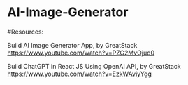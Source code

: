 # AI-Image-Generator

#Resources:

Build AI Image Generator App, by GreatStack
https://www.youtube.com/watch?v=PZG2MvOjud0


Build ChatGPT in React JS Using OpenAI API, by GreatStack
https://www.youtube.com/watch?v=EzkWAviyYgg
